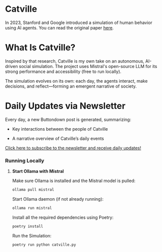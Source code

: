 # Catville
In 2023, Stanford and Google introduced a simulation of human behavior using AI agents. You can read the original paper [here](https://arxiv.org/abs/2304.03442).

# What Is Catville?
Inspired by that research, Catville is my own take on an autonomous, AI-driven social simulation. The project uses Mistral's open-source LLM for its strong performance and accessibility (free to run locally).

The simulation evolves on its own: each day, the agents interact, make decisions, and reflect—forming an emergent narrative of society.

# Daily Updates via Newsletter
Every day, a new Buttondown post is generated, summarizing:

- Key interactions between the people of Catville

- A narrative overview of Catville’s daily events

[Click here to subscribe to the newsletter and receive daily updates!](https://buttondown.com/catherineweiss95)


### Running Locally

1. **Start Ollama with Mistral**

   Make sure Ollama is installed and the Mistral model is pulled:

   ```bash
   ollama pull mistral
   ```

   Start Ollama daemon (if not already running):

    ```bash
    ollama run mistral
    ```


    Install all the required dependencies using Poetry:

    ```bash
    poetry install
    ```

    Run the Simulation:

    ```bash
    poetry run python catville.py
    ```
